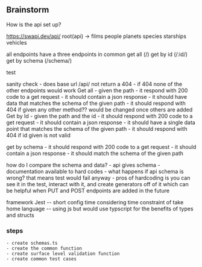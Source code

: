 ## Brainstorm

How is the api set up?


https://swapi.dev/api/
root(api) -> films
             people
             planets
             species
             starships
             vehicles

all endpoints have a three endpoints in common
get all (/)
get by id (/:id/)
get by schema (/schema/)


test 

sanity check
    - does base url /api/ not return a 404
        - if 404 none of the other endpoints would work
Get all 
    - given the path
        - it respond with 200 code to a get request
        - it should contain a json response
        - it should have data that matches the schema of the given path
        - it should respond with 404 if given any other method?? would be changed once others are added
Get by Id
    - given the path and the id
        - it should respond with 200 code to a get request
        - it should contain a json response
        - it should have a single data point that matches the schema of the given path
        - it should respond with 404 if id given is not valid

get by schema 
    - it should respond with 200 code to a get request
    - it should contain a json response
    - it should match the schema of the given path

how do I compare the schema and data?
    - api gives schema
    - documentation available to hard codes
    - what happens if api schema is wrong? that means test would fail anyway
    - pros of hardcoding is you can see it in the test, interact with it, and create generators off of it which can be helpful when PUT and POST endpoints are added in the future

framework Jest
    -- short config time considering time constraint of take home
language
    -- using js but would use typscript for the benefits of types and structs


### steps
    - create schemas.ts 
    - create the common function
    - create surface level validation function
    - create common test cases